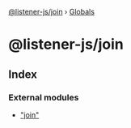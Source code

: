 [@listener-js/join](README.md) › [Globals](globals.md)

# @listener-js/join

## Index

### External modules

* ["join"](modules/_join_.md)
